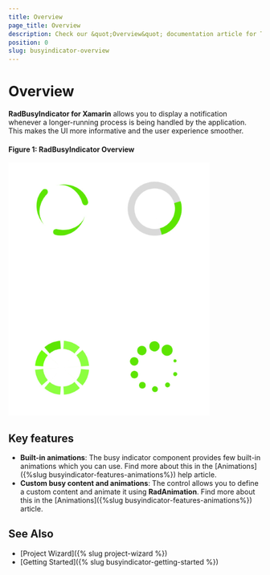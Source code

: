 ```yaml
---
title: Overview
page_title: Overview
description: Check our &quot;Overview&quot; documentation article for Telerik BusyIndicator for Xamarin control.
position: 0
slug: busyindicator-overview
---
```


# Overview

**RadBusyIndicator for Xamarin** allows you to display a notification whenever a longer-running process is being handled by the application. This makes the UI more informative and the user experience smoother.

#### Figure 1: RadBusyIndicator Overview

![BusyIndicator example](images/busyindicator-overview.png) 

## Key features

- **Built-in animations**: The busy indicator component provides few built-in animations which you can use. Find more about this in the [Animations]({%slug busyindicator-features-animations%}) help article.
- **Custom busy content and animations**: The control allows you to define a custom content and animate it using **RadAnimation**. Find more about this in the [Animations]({%slug busyindicator-features-animations%}) article.

## See Also

- [Project Wizard]({% slug project-wizard %})
- [Getting Started]({% slug busyindicator-getting-started %})